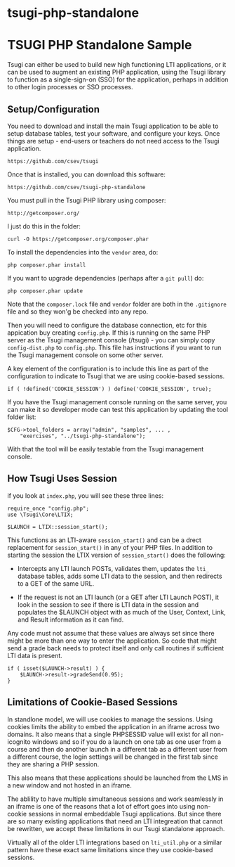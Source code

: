 # tsugi-php-standalone

TSUGI PHP Standalone Sample
===========================

Tsugi can either be used to build new high functioning LTI applications, 
or it can be used to augment an existing PHP application, using the
Tsugi library to function as a single-sign-on (SSO) for the application,
perhaps in addition to other login processes or SSO processes.

Setup/Configuration
-------------------

You need to download and install the main Tsugi application to be able to setup
database tables, test your software, and configure your keys.   Once things are
setup - end-users or teachers do not need access to the Tsugi application.

    https://github.com/csev/tsugi

Once that is installed, you can download this software:

    https://github.com/csev/tsugi-php-standalone

You must pull in the Tsugi PHP library using composer:

    http://getcomposer.org/

I just do this in the folder:

    curl -O https://getcomposer.org/composer.phar

To install the dependencies into the `vendor` area, do:

    php composer.phar install

If you want to upgrade dependencies (perhaps after a `git pull`) do:

    php composer.phar update

Note that the `composer.lock` file and `vendor` folder are
both in the `.gitignore` file and so they won'g be checked into
any repo.

Then you will need to configure the database connection, etc for this
appication buy creating `config.php`.  If this is running on the same
PHP server as the Tsugi management console (/tsugi) - you can simply
copy `config-dist.php` to `config.php`.  This file has instructions
if you want to run the Tsugi management console on some other server.

A key element of the configuration is to include this line as part
of the configuration to indicate to Tsugi that we are using
cookie-based sessions.

    if ( !defined('COOKIE_SESSION') ) define('COOKIE_SESSION', true);

If you have the Tsugi management console running on the same server,
you can make it so developer mode can test this application by updating
the tool folder list:

    $CFG->tool_folders = array("admin", "samples", ... ,
        "exercises", "../tsugi-php-standalone");

With that the tool will be easily testable from the Tsugi management
console.

How Tsugi Uses Session
----------------------

if you look at `index.php`, you will see these three lines:

    require_once "config.php";
    use \Tsugi\Core\LTIX;

    $LAUNCH = LTIX::session_start();

This functions as an LTI-aware `session_start()` and can be a drect replacement
for `session_start()` in any of your PHP files.  In addition to starting the 
session the LTIX version of `session_start()` does the following:

* Intercepts any LTI launch POSTs, validates them, updates the `lti_` database tables,
adds some LTI data to the session, and then redirects to a GET of the same URL.

* If the request is not an LTI launch (or a GET after LTI Launch POST), it look in 
the session to see if there is LTI data in the session and populates the $LAUNCH object 
with as much of the User, Context, Link, and Result information as it can find.

Any code must not assume that these values are always set since there might be
more than one way to enter the application.  So code that might send a grade back 
needs to protect itself and only call routines if sufficient LTI data is present.

    if ( isset($LAUNCH->result) ) {
        $LAUNCH->result->gradeSend(0.95);
    }

Limitations of Cookie-Based Sessions
------------------------------------

In standlone model, we will use cookies to manage the sessions.   Using cookies
limits the ability to embed the application in an iframe across two domains.
It also means that a single PHPSESSID value will exist for all non-icognito
windows and so if you do a launch on one tab as one user from a course
and then do another launch in a different tab as a different user from a different
course, the login settings will be changed in the first tab since they are 
sharing a PHP session.

This also means that these applications should be launched from the LMS in 
a new window and not hosted in an iframe.

The ablility to have multiple simultaneous sessions and work seamlessly in an 
iframe is one of the reasons that a lot of effort goes into using non-cookie
sessions in normal embeddable Tsugi applications.  But since there are so many
existing applications that need an LTI integreation that cannot be rewritten,
we accept these limitations in our Tsugi standalone approach.

Virtually all of the older LTI integrations based on `lti_util.php` or a similar
pattern have these exact same limitations since they use cookie-based sessions.

